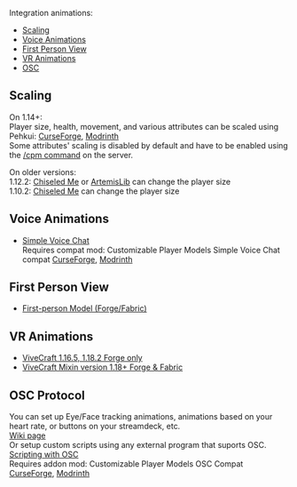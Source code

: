 Integration animations:
- [Scaling](#scaling)
- [Voice Animations](#voice-animations)
- [First Person View](#first-person-view)
- [VR Animations](#vr-animations)
- [OSC](#osc-protocol)

## Scaling
On 1.14+:  
Player size, health, movement, and various attributes can be scaled using Pehkui:
[CurseForge](https://www.curseforge.com/minecraft/mc-mods/pehkui), [Modrinth](https://modrinth.com/mod/pehkui)  
Some attributes' scaling is disabled by default and have to be enabled using the [/cpm command](https://github.com/tom5454/CustomPlayerModels/wiki/The--cpm-command#scaling) on the server.  

On older versions:  
1.12.2: [Chiseled Me](https://www.curseforge.com/minecraft/mc-mods/chiseled-me) or [ArtemisLib](https://www.curseforge.com/minecraft/mc-mods/artemislib) can change the player size  
1.10.2: [Chiseled Me](https://www.curseforge.com/minecraft/mc-mods/chiseled-me) can change the player size


## Voice Animations
- [Simple Voice Chat](https://www.curseforge.com/minecraft/mc-mods/simple-voice-chat)  
Requires compat mod: Customizable Player Models Simple Voice Chat compat [CurseForge](https://www.curseforge.com/minecraft/mc-mods/cpmsvcc), [Modrinth](https://modrinth.com/mod/cpmsvcc)  

## First Person View
- [First-person Model (Forge/Fabric)](https://www.curseforge.com/minecraft/mc-mods/first-person-model)

## VR Animations
- [ViveCraft 1.16.5, 1.18.2 Forge only](https://www.vivecraft.org/)
- [ViveCraft Mixin version 1.18+ Forge & Fabric](https://www.curseforge.com/minecraft/mc-mods/vivecraft)

## OSC Protocol
You can set up Eye/Face tracking animations, animations based on your heart rate, or buttons on your streamdeck, etc.  
[Wiki page](https://github.com/tom5454/CustomPlayerModels/wiki/OSC-Setup)  
Or setup custom scripts using any external program that suports OSC. [Scripting with OSC](https://github.com/tom5454/CustomPlayerModels/wiki/OSC-Setup#Scripting)  
Requires addon mod: Customizable Player Models OSC Compat [CurseForge](https://www.curseforge.com/minecraft/mc-mods/cpmoscc), [Modrinth](https://modrinth.com/mod/cpmoscc)
